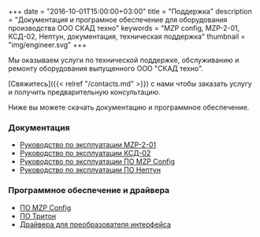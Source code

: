 +++
date = "2016-10-01T15:00:00+03:00"
title = "Поддержка"
description = "Документация и програмное обеспечение для оборудования производства ООО СКАД техно"
keywords = "MZP config, MZP-2-01, КСД-02, Нептун, документация, техническая поддержка"
thumbnail = "img/engineer.svg"
+++

Мы оказываем услуги по технической поддержке, обслуживанию и ремонту оборудования выпущенного ООО "СКАД техно".

[Cвяжитесь]({{< relref "/contacts.md" >}}) с нами чтобы заказать услугу и получить предварительную консультацию.

Ниже вы можете скачать документацию и программное обеспечение.

### Документация

- [Руководство по эксплуатации MZP-2-01](/downloads/mzp-2-01.pdf)
- [Руководство по эксплуатации КСД-02](/downloads/ksd-02.pdf)
- [Руководство по эксплуатации ПО MZP Config](/downloads/mzp-config.pdf)
- [Руководство по эксплуатации ПО Нептун](/downloads/neptune.pdf)

### Программное обеспечение и драйвера

- [ПО MZP Config](/downloads/mzp-config.zip)
- [ПО Тритон](/downloads/tritone.zip)
- [Драйвера для преобразователя интерфейса](/downloads/serial-drivers.zip)